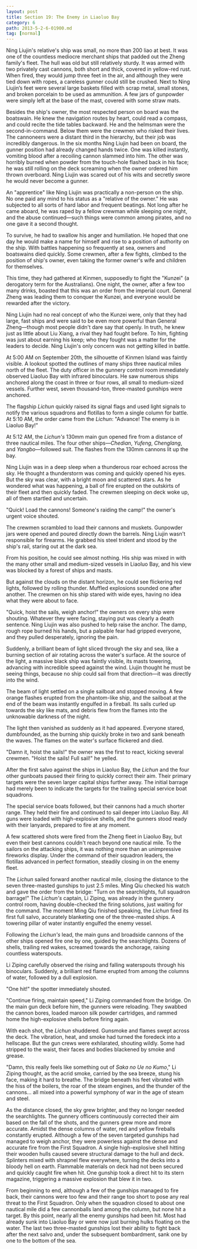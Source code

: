 ```yaml
---
layout: post
title: Section 19: The Enemy in Liaoluo Bay
category: 6
path: 2013-5-2-6-01900.md
tag: [normal]
---
```


Ning Liujin's relative's ship was small, no more than 200 liao at best. It was one of the countless mediocre merchant ships that padded out the Zheng family's fleet. The hull was old but still relatively sturdy. It was armed with two privately cast cannons, both short and thick, covered in yellow-red rust. When fired, they would jump three feet in the air, and although they were tied down with ropes, a careless gunner could still be crushed. Next to Ning Liujin’s feet were several large baskets filled with scrap metal, small stones, and broken porcelain to be used as ammunition. A few jars of gunpowder were simply left at the base of the mast, covered with some straw mats.

Besides the ship's owner, the most respected person on board was the boatswain. He knew the navigation routes by heart, could read a compass, and could recite the tide tables backward. He and the helmsman were the second-in-command. Below them were the crewmen who risked their lives. The cannoneers were a distant third in the hierarchy, but their job was incredibly dangerous. In the six months Ning Liujin had been on board, the gunner position had already changed hands twice. One was killed instantly, vomiting blood after a recoiling cannon slammed into him. The other was horribly burned when powder from the touch-hole flashed back in his face; he was still rolling on the deck screaming when the owner ordered him thrown overboard. Ning Liujin was scared out of his wits and secretly swore he would never become a gunner.

An "apprentice" like Ning Liujin was practically a non-person on the ship. No one paid any mind to his status as a "relative of the owner." He was subjected to all sorts of hard labor and frequent beatings. Not long after he came aboard, he was raped by a fellow crewman while sleeping one night, and the abuse continued—such things were common among pirates, and no one gave it a second thought.

To survive, he had to swallow his anger and humiliation. He hoped that one day he would make a name for himself and rise to a position of authority on the ship. With battles happening so frequently at sea, owners and boatswains died quickly. Some crewmen, after a few fights, climbed to the position of ship's owner, even taking the former owner's wife and children for themselves.

This time, they had gathered at Kinmen, supposedly to fight the "Kunzei" (a derogatory term for the Australians). One night, the owner, after a few too many drinks, boasted that this was an order from the imperial court. General Zheng was leading them to conquer the Kunzei, and everyone would be rewarded after the victory.

Ning Liujin had no real concept of who the Kunzei were, only that they had large, fast ships and were said to be even more powerful than General Zheng—though most people didn't dare say that openly. In truth, he knew just as little about Liu Xiang, a rival they had fought before. To him, fighting was just about earning his keep; who they fought was a matter for the leaders to decide. Ning Liujin's only concern was not getting killed in battle.

At 5:00 AM on September 20th, the silhouette of Kinmen Island was faintly visible. A lookout spotted the outlines of many ships three nautical miles north of the fleet. The duty officer in the gunnery control room immediately observed Liaoluo Bay with infrared binoculars. He saw numerous ships anchored along the coast in three or four rows, all small to medium-sized vessels. Further west, seven thousand-ton, three-masted gunships were anchored.

The flagship *Lichun* quickly raised its signal flags and used light signals to notify the various squadrons and flotillas to form a single column for battle. At 5:10 AM, the order came from the *Lichun*: "Advance! The enemy is in Liaoluo Bay!"

At 5:12 AM, the *Lichun's* 130mm main gun opened fire from a distance of three nautical miles. The four other ships—*Chedian*, *Yufeng*, *Chenglang*, and *Yangbo*—followed suit. The flashes from the 130mm cannons lit up the bay.

Ning Liujin was in a deep sleep when a thunderous roar echoed across the sky. He thought a thunderstorm was coming and quickly opened his eyes. But the sky was clear, with a bright moon and scattered stars. As he wondered what was happening, a ball of fire erupted on the outskirts of their fleet and then quickly faded. The crewmen sleeping on deck woke up, all of them startled and uncertain.

"Quick! Load the cannons! Someone's raiding the camp!" the owner's urgent voice shouted.

The crewmen scrambled to load their cannons and muskets. Gunpowder jars were opened and poured directly down the barrels. Ning Liujin wasn't responsible for firearms. He grabbed his steel trident and stood by the ship's rail, staring out at the dark sea.

From his position, he could see almost nothing. His ship was mixed in with the many other small and medium-sized vessels in Liaoluo Bay, and his view was blocked by a forest of ships and masts.

But against the clouds on the distant horizon, he could see flickering red lights, followed by rolling thunder. Muffled explosions sounded one after another. The crewmen on his ship stared with wide eyes, having no idea what they were about to face.

"Quick, hoist the sails, weigh anchor!" the owners on every ship were shouting. Whatever they were facing, staying put was clearly a death sentence. Ning Liujin was also pushed to help raise the anchor. The damp, rough rope burned his hands, but a palpable fear had gripped everyone, and they pulled desperately, ignoring the pain.

Suddenly, a brilliant beam of light sliced through the sky and sea, like a burning section of air rotating across the water's surface. At the source of the light, a massive black ship was faintly visible, its masts towering, advancing with incredible speed against the wind. Liujin thought he must be seeing things, because no ship could sail from that direction—it was directly into the wind.

The beam of light settled on a single sailboat and stopped moving. A few orange flashes erupted from the phantom-like ship, and the sailboat at the end of the beam was instantly engulfed in a fireball. Its sails curled up towards the sky like mats, and debris flew from the flames into the unknowable darkness of the night.

The light then vanished as suddenly as it had appeared. Everyone stared, dumbfounded, as the burning ship quickly broke in two and sank beneath the waves. The flames on the water's surface flickered and died.

"Damn it, hoist the sails!" the owner was the first to react, kicking several crewmen. "Hoist the sails! Full sail!" he yelled.

After the first salvo against the ships in Liaoluo Bay, the *Lichun* and the four other gunboats paused their firing to quickly correct their aim. Their primary targets were the seven larger capital ships further away. The initial barrage had merely been to indicate the targets for the trailing special service boat squadrons.

The special service boats followed, but their cannons had a much shorter range. They held their fire and continued to sail deeper into Liaoluo Bay. All guns were loaded with high-explosive shells, and the gunners stood ready with their lanyards, prepared to fire at any moment.

A few scattered shots were fired from the Zheng fleet in Liaoluo Bay, but even their best cannons couldn't reach beyond one nautical mile. To the sailors on the attacking ships, it was nothing more than an unimpressive fireworks display. Under the command of their squadron leaders, the flotillas advanced in perfect formation, steadily closing in on the enemy fleet.

The *Lichun* sailed forward another nautical mile, closing the distance to the seven three-masted gunships to just 2.5 miles. Ming Qiu checked his watch and gave the order from the bridge: "Turn on the searchlights, full squadron barrage!" The *Lichun's* captain, Li Ziping, was already in the gunnery control room, having double-checked the firing solutions, just waiting for the command. The moment Ming Qiu finished speaking, the *Lichun* fired its first full salvo, accurately blanketing one of the three-masted ships. A towering pillar of water instantly engulfed the enemy vessel.

Following the *Lichun's* lead, the main guns and broadside cannons of the other ships opened fire one by one, guided by the searchlights. Dozens of shells, trailing red wakes, screamed towards the anchorage, raising countless waterspouts.

Li Ziping carefully observed the rising and falling waterspouts through his binoculars. Suddenly, a brilliant red flame erupted from among the columns of water, followed by a dull explosion.

"One hit!" the spotter immediately shouted.

"Continue firing, maintain speed," Li Ziping commanded from the bridge. On the main gun deck before him, the gunners were reloading. They swabbed the cannon bores, loaded maroon silk powder cartridges, and rammed home the high-explosive shells before firing again.

With each shot, the *Lichun* shuddered. Gunsmoke and flames swept across the deck. The vibration, heat, and smoke had turned the foredeck into a hellscape. But the gun crews were exhilarated, shouting wildly. Some had stripped to the waist, their faces and bodies blackened by smoke and grease.

"Damn, this really feels like something out of *Saka no Ue no Kumo*," Li Ziping thought, as the acrid smoke, carried by the sea breeze, stung his face, making it hard to breathe. The bridge beneath his feet vibrated with the hiss of the boilers, the roar of the steam engines, and the thunder of the cannons... all mixed into a powerful symphony of war in the age of steam and steel.

As the distance closed, the sky grew brighter, and they no longer needed the searchlights. The gunnery officers continuously corrected their aim based on the fall of the shots, and the gunners grew more and more accurate. Amidst the dense columns of water, red and yellow fireballs constantly erupted. Although a few of the seven targeted gunships had managed to weigh anchor, they were powerless against the dense and accurate fire from the First Squadron. A single high-explosive shell hitting their wooden hulls caused severe structural damage to the hull and deck. Splinters mixed with shrapnel flew everywhere, turning the decks into a bloody hell on earth. Flammable materials on deck had not been secured and quickly caught fire when hit. One gunship took a direct hit to its stern magazine, triggering a massive explosion that blew it in two.

From beginning to end, although a few of the gunships managed to fire back, their cannons were too few and their range too short to pose any real threat to the First Squadron. Only when the squadron closed to about one nautical mile did a few cannonballs land among the column, but none hit a target. By this point, nearly all the enemy gunships had been hit. Most had already sunk into Liaoluo Bay or were now just burning hulks floating on the water. The last two three-masted gunships lost their ability to fight back after the next salvo and, under the subsequent bombardment, sank one by one to the bottom of the sea.